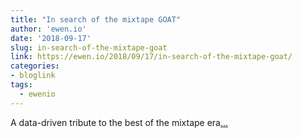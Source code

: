 ```yaml
---
title: "In search of the mixtape GOAT"
author: 'ewen.io'
date: '2018-09-17'
slug: in-search-of-the-mixtape-goat
link: https://ewen.io/2018/09/17/in-search-of-the-mixtape-goat/
categories:
- bloglink
tags:
  - ewenio
---
```


A data-driven tribute to the best of the mixtape era[... <i class="fas fa-external-link-alt"></i>](https://ewen.io/2018/09/17/in-search-of-the-mixtape-goat/)


